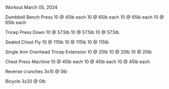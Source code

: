Workout March 05, 2024

Dumbbell Bench Press
10 @ 45lb each
10 @ 65lb each
10 @ 65lb each
10 @ 65lb each

Tricep Press Down
10 @ 57.5lb
10 @ 57.5lb
10 @ 57.5lb

Seated Chest Fly
10 @ 115lb
10 @ 115lb
10 @ 115lb

Single Arm Overhead Tricep Extension
10 @ 20lb
10 @ 20lb
10 @ 20lb

Chest Press Machine
10 @ 45lb each
10 @ 45lb each
10 @ 45lb each

Reverse crunches
3x15 @ 0lb

Bicycle 
3x20 @ 0lb